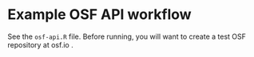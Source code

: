 # Example OSF API workflow

See the `osf-api.R` file.
Before running, you will want to create a test OSF repository at osf.io .
